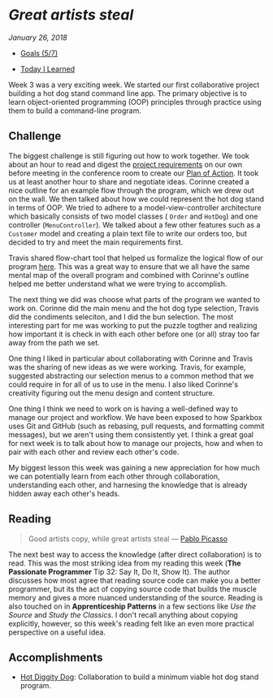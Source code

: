 # *Great artists steal*

*January 26, 2018*

* [Goals (5/7)](https://github.com/DevMaterial/my-life-on-weekdays/blob/yosevu-format-journal/Journals/yosevu/goals.md)

* [Today I Learned](https://github.com/DevMaterial/my-life-on-weekdays/blob/yosevu-format-journal/Journals/yosevu/today-i-learned/january.md)

Week 3 was a very exciting week. We started our first collaborative project building a hot dog stand command line app. The primary objective is to learn object-oriented programming (OOP) principles through practice using them to build a command-line program.

## Challenge

The biggest challenge is still figuring out how to work together. We took about an hour to read and digest the [project requirements](https://docs.google.com/document/d/1_E2dT_q9ZAB_N33UCIA6OTYsCbmIAHN-cCpjrrcmZRM/edit) on our own before meeting in the conference room to create our [Plan of Action](https://docs.google.com/document/d/1052zJ2pbhBVwVex6Rkc1wvsuUoYza2ARs46F_GvRPpQ/edit). It took us at least another hour to share and negotiate ideas. Corinne created a nice outline for an example flow through the program, which we drew out on the wall. We then talked about how we could represent the hot dog stand in terms of OOP. We tried to adhere to a model-view-controller architecture which basically consists of two model classes ( `Order` and `HotDog`) and one controller (`MenuController`). We talked about a few other features such as a `Customer` model and creating a plain text file to write our orders too, but decided to try and meet the main requirements first.

Travis shared flow-chart tool that helped us formalize the logical flow of our program [here](https://coggle.it/diagram/WmjP39EwUgABg1xz/t/menu-controller). This was a great way to ensure that we all have the same mental map of the overall program and combined with Corinne's outline helped me better understand what we were trying to accomplish.

The next thing we did was choose what parts of the program we wanted to work on. Corinne did the main menu and the hot dog type selection, Travis did the condiments seleciton, and I did the bun selection. The most interesting part for me was working to put the puzzle togther and realizing how important it is check in with each other before one (or all) stray too far away from the path we set.

One thing I liked in particular about collaborating with Corinne and Travis was the sharing of new ideas as we were working. Travis, for example, suggested abstracting our selection menus to a common method that we could require in for all of us to use in the menu. I also liked Corinne's creativity figuring out the menu design and content structure.

One thing I think we need to work on is having a well-defined way to manage our project and workflow. We have been exposed to how Sparkbox uses Git and GitHub (such as rebasing, pull requests, and formatting commit messages), but we aren't using them consistently yet. I think a great goal for next week is to talk about how to manage our projects, how and when to pair with each other and review each other's code.

My biggest lesson this week was gaining a new appreciation for how much we can potentially learn from each other through collaboration, understanding each other, and harnesing the knowledge that is already hidden away each other's heads.

## Reading

> Good artists copy, while great artists steal &mdash; [Pablo Picasso](https://quoteinvestigator.com/2013/03/06/artists-steal/)

The next best way to access the knowledge (after direct collaboration) is to read. This was the most striking idea from my reading this week (**The Passionate Programmer** Tip 32: Say It, Do It, Show It). The author discusses how most agree that reading source code can make you a better programmer, but its the act of copying source code that builds the muscle memory and gives a more nuanced understanding of the source. Reading is also touched on in **Apprenticeship Patterns** in a few sections like *Use the Source* and *Study the Classics*. I don't recall anything about copying explicitly, however, so this week's reading felt like an even more practical perspective on a useful idea.

## Accomplishments

* [Hot Diggity Dog](https://github.com/corinneling/apprentice-hot-dog-stand): Collaboration to build a minimum viable hot dog stand program.